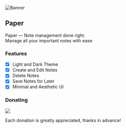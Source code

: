 ![Banner](https://user-images.githubusercontent.com/70282966/224508931-89716813-b737-4093-853c-c97bb8ef8c1a.svg)

## Paper
Paper — Note management done right.   
Manage all your important notes with ease

### Features
- [x] Light and Dark Theme
- [x] Create and Edit Notes
- [x] Delete Notes
- [X] Save Notes for Later
- [x] Minimal and Aesthetic UI

### Donating
<a href="https://www.buymeacoffee.com/xeroKun"><img src="https://img.buymeacoffee.com/button-api/?text=Buy me a coffee&emoji=&slug=xeroKun&button_colour=FFDD00&font_colour=000000&font_family=Lato&outline_colour=000000&coffee_colour=ffffff" /></a>

Each donation is greatly appreciated, thanks in advance!
